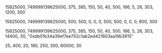 15825000, 749999139625000, 375, 385, 150, 50, 40, 500, 166, 5, 26, 303, 1200, 300

15825000, 749999139625000, 500, 500, 0, 0, 0, 500, 500, 0, 0, 0, 600, 300

15825000, 749999139625000, 375, 385, 150, 50, 40, 500, 166, 5, 26, 303, 14400, 30, "0xdb01b34a39ef7ee752c1ab2ed421603aa19b3915"

25, 400, 20, 180, 250, 300, 60000, 30
